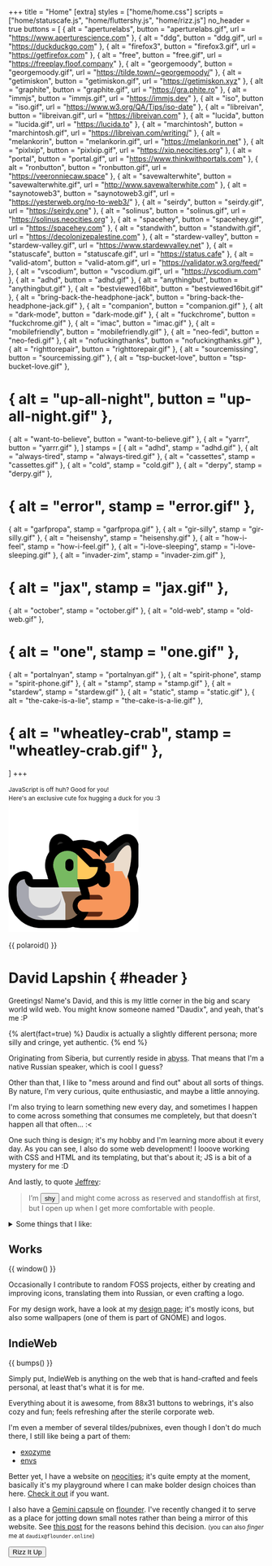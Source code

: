 +++
title = "Home"
[extra]
styles = ["home/home.css"]
scripts = ["home/statuscafe.js", "home/fluttershy.js", "home/rizz.js"]
no_header = true
buttons = [
  { alt = "aperturelabs", button = "aperturelabs.gif", url = "https://www.aperturescience.com" },
  { alt = "ddg", button = "ddg.gif", url = "https://duckduckgo.com" },
  { alt = "firefox3", button = "firefox3.gif", url = "https://getfirefox.com" },
  { alt = "free", button = "free.gif", url = "https://freeplay.floof.company" },
  { alt = "georgemoody", button = "georgemoody.gif", url = "https://tilde.town/~georgemoody/" },
  { alt = "getimiskon", button = "getimiskon.gif", url = "https://getimiskon.xyz" },
  { alt = "graphite", button = "graphite.gif", url = "https://gra.phite.ro" },
  { alt = "immjs", button = "immjs.gif", url = "https://immjs.dev" },
  { alt = "iso", button = "iso.gif", url = "https://www.w3.org/QA/Tips/iso-date" },
  { alt = "libreivan", button = "libreivan.gif", url = "https://libreivan.com" },
  { alt = "lucida", button = "lucida.gif", url = "https://lucida.to" },
  { alt = "marchintosh", button = "marchintosh.gif", url = "https://libreivan.com/writing/" },
  { alt = "melankorin", button = "melankorin.gif", url = "https://melankorin.net" },
  { alt = "pixlxip", button = "pixlxip.gif", url = "https://xip.neocities.org" },
  { alt = "portal", button = "portal.gif", url = "https://www.thinkwithportals.com" },
  { alt = "ronbutton", button = "ronbutton.gif", url = "https://veeronniecaw.space" },
  { alt = "savewalterwhite", button = "savewalterwhite.gif", url = "http://www.savewalterwhite.com" },
  { alt = "saynotoweb3", button = "saynotoweb3.gif", url = "https://yesterweb.org/no-to-web3/" },
  { alt = "seirdy", button = "seirdy.gif", url = "https://seirdy.one" },
  { alt = "solinus", button = "solinus.gif", url = "https://solinus.neocities.org" },
  { alt = "spacehey", button = "spacehey.gif", url = "https://spacehey.com" },
  { alt = "standwith", button = "standwith.gif", url = "https://decolonizepalestine.com" },
  { alt = "stardew-valley", button = "stardew-valley.gif", url = "https://www.stardewvalley.net" },
  { alt = "statuscafe", button = "statuscafe.gif", url = "https://status.cafe" },
  { alt = "valid-atom", button = "valid-atom.gif", url = "https://validator.w3.org/feed/" },
  { alt = "vscodium", button = "vscodium.gif", url = "https://vscodium.com" },
  { alt = "adhd", button = "adhd.gif" },
  { alt = "anythingbut", button = "anythingbut.gif" },
  { alt = "bestviewed16bit", button = "bestviewed16bit.gif" },
  { alt = "bring-back-the-headphone-jack", button = "bring-back-the-headphone-jack.gif" },
  { alt = "companion", button = "companion.gif" },
  { alt = "dark-mode", button = "dark-mode.gif" },
  { alt = "fuckchrome", button = "fuckchrome.gif" },
  { alt = "imac", button = "imac.gif" },
  { alt = "mobilefriendly", button = "mobilefriendly.gif" },
  { alt = "neo-fedi", button = "neo-fedi.gif" },
  { alt = "nofuckingthanks", button = "nofuckingthanks.gif" },
  { alt = "righttorepair", button = "righttorepair.gif" },
  { alt = "sourcemissing", button = "sourcemissing.gif" },
  { alt = "tsp-bucket-love", button = "tsp-bucket-love.gif" },
  # { alt = "up-all-night", button = "up-all-night.gif" },
  { alt = "want-to-believe", button = "want-to-believe.gif" },
  { alt = "yarrr", button = "yarrr.gif" },
]
stamps = [
  { alt = "adhd", stamp = "adhd.gif" },
  { alt = "always-tired", stamp = "always-tired.gif" },
  { alt = "cassettes", stamp = "cassettes.gif" },
  { alt = "cold", stamp = "cold.gif" },
  { alt = "derpy", stamp = "derpy.gif" },
  # { alt = "error", stamp = "error.gif" },
  { alt = "garfpropa", stamp = "garfpropa.gif" },
  { alt = "gir-silly", stamp = "gir-silly.gif" },
  { alt = "heisenshy", stamp = "heisenshy.gif" },
  { alt = "how-i-feel", stamp = "how-i-feel.gif" },
  { alt = "i-love-sleeping", stamp = "i-love-sleeping.gif" },
  { alt = "invader-zim", stamp = "invader-zim.gif" },
  # { alt = "jax", stamp = "jax.gif" },
  { alt = "october", stamp = "october.gif" },
  { alt = "old-web", stamp = "old-web.gif" },
  # { alt = "one", stamp = "one.gif" },
  { alt = "portalnyan", stamp = "portalnyan.gif" },
  { alt = "spirit-phone", stamp = "spirit-phone.gif" },
  { alt = "stamp", stamp = "stamp.gif" },
  { alt = "stardew", stamp = "stardew.gif" },
  { alt = "static", stamp = "static.gif" },
  { alt = "the-cake-is-a-lie", stamp = "the-cake-is-a-lie.gif" },
  # { alt = "wheatley-crab", stamp = "wheatley-crab.gif" },
]
+++

<noscript>
  <p>
    <small>JavaScript is off huh? Good for you!</small>
    <br />
    <small>Here's an exclusive cute fox hugging a duck for you :3</small>
    <br />
    <img class="transparent no-hover drop-shadow" alt="Neofox hugs a duck." src="neofox-hug-duck.png" />
  </p>
</noscript>

{{ polaroid() }}

<div id="header-container">

# David Lapshin { #header }
</div>

Greetings! Name's David, and this is my little corner in the big and scary world wild web. You might know someone named "Daudix", and yeah, that's me :P

{% alert(fact=true) %}
Daudix is actually a slightly different persona; more silly and cringe, yet authentic.
{% end %}

Originating from Siberia, but currently reside in <abbr id="abyss" title="If you know, you know">abyss</abbr>. That means that I'm a native Russian speaker, which is cool I guess?

Other than that, I like to "mess around and find out" about all sorts of things. By nature, I'm very curious, quite enthusiastic, and maybe a little annoying.

I'm also trying to learn something new every day, and sometimes I happen to come across something that consumes me completely, but that doesn't happen all that often... :<

One such thing is design; it's my hobby and I'm learning more about it every day. As you can see, I also do some web development! I looove working with CSS and HTML and its templating, but that's about it; JS is a bit of a mystery for me :D

And lastly, to quote [Jeffrey](https://hyperreal.coffee/about/):

> I’m <button id="shy">shy</button> and might come across as reserved and standoffish at first, but I open up when I get more comfortable with people.

<details><summary>Some things that I like:</summary>

- Purple <small>(lavender in particular)</small>
- Design
- Games:
  - <div id="portal-container">
      <div id="portal-blue"></div>
        <div id="portal-marquee">
          <span>Portal</span>
          <span aria-hidden="true">Portal</span>
        </div>
      <div id="portal-orange"></div>
    </div>
    <small>(all-time favorite)</small>
  - <span>Celeste</span> <small>(such a lovely game)</small>
  - <span>Teardown</span> <small>(fun destructions)</small>
  - <span>Super</span><span>liminal</span> <small>(F-Stop if it wasn't scrapped)</small>
  - <span>Stardew Valley</span> <small>(was fun until sis spoiled *everything*)</small>
  - <span>Untitled Goose</span> <small>(*honk-honk!* I love geese, by the way)</small>
  - <span>The Stanley Parable<span>&nbsp;Adventure Line™</span></span> <small>(fake feeling of choice, just like irl)</small>
- Aesthetics:
  - [Cyberpunk](https://aesthetics.fandom.com/wiki/Cyberpunk)
  - [Vaporwave](https://aesthetics.fandom.com/wiki/Vaporwave)
  - [Liminal Space](https://aesthetics.fandom.com/wiki/Liminal_Space)
- Monokai Pro <small>(I know, very random, but hear me out, it got this sweet purple tint)</small>
- Photography <small>(although I don't have much opportunity to shoot anything else than a view from my window)</small>
- Small/indie web
- Minor details and references
- Retro/-futurism and vintage stuff
- Making this list look like a staircase
</details>

## Works

{{ window() }}

Occasionally I contribute to random FOSS projects, either by creating and improving icons, translating them into Russian, or even crafting a logo.

For my design work, have a look at my [design page](@/design/index.md); it's mostly icons, but also some wallpapers (one of them is part of GNOME) and logos.

## IndieWeb

{{ bumps() }}

Simply put, IndieWeb is anything on the web that is hand-crafted and feels personal, at least that's what it is for me.

Everything about it is awesome, from 88x31 buttons to webrings, it's also cozy and fun; feels refreshing after the sterile corporate web.

I'm even a member of several tildes/pubnixes, even though I don't do much there, I still like being a part of them:

- [exozyme](https://exozy.me)
- [envs](https://envs.net)

Better yet, I have a website on [neocities](https://neocities.org); it's quite empty at the moment, basically it's my playground where I can make bolder design choices than here. [Check it out](https://daudix.neocities.org) if you want.

I also have a [Gemini capsule](gemini://gmi.daudix.one) on [flounder](https://flounder.online). I've recently changed it to serve as a place for jotting down small notes rather than being a mirror of this website. See [this post](@/blog/2024-07-13-repurposing-gemini-capsule/index.md) for the reasons behind this decision. <small>(you can also _finger_ me at `daudix@flounder.online`)</small>

<div id="rizz-dialog" class="buttons">
  <button id="rizz">Rizz It Up</button>
  <div id="dont"></div>
</div>
